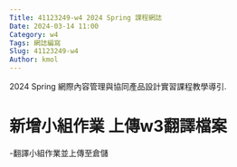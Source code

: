 ```yaml
---
Title: 41123249-w4 2024 Spring 課程網誌
Date: 2024-03-14 11:00
Category: w4
Tags: 網誌編寫
Slug: 41123249-w4
Author: kmol
---
```


2024 Spring 網際內容管理與協同產品設計實習課程教學導引.

<!-- PELICAN_END_SUMMARY -->

# 新增小組作業  上傳w3翻譯檔案
-翻譯小組作業並上傳至倉儲
